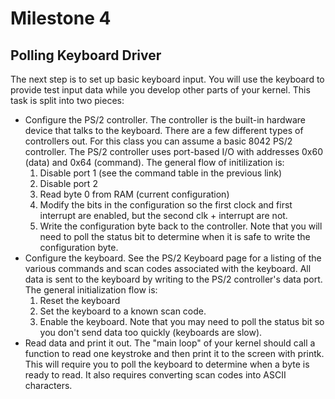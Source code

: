 # Milestone 4

## Polling Keyboard Driver
The next step is to set up basic keyboard input. You will use the keyboard to provide test input data while you develop other parts of your kernel. This task is split into two pieces:

   - Configure the PS/2 controller. The controller is the built-in hardware device that talks to the keyboard. There are a few different types of controllers out. For this class you can assume a basic 8042 PS/2 controller. The PS/2 controller uses port-based I/O with addresses 0x60 (data) and 0x64 (command). The general flow of initilization is:
      1. Disable port 1 (see the command table in the previous link)
      2. Disable port 2
      3. Read byte 0 from RAM (current configuration)
      4. Modify the bits in the configuration so the first clock and first interrupt are enabled, but the second clk + interrupt are not.
      5. Write the configuration byte back to the controller. Note that you will need to poll the status bit to determine when it is safe to write the configuration byte.
   - Configure the keyboard. See the PS/2 Keyboard page for a listing of the various commands and scan codes associated with the keyboard. All data is sent to the keyboard by writing to the PS/2 controller's data port. The general initialization flow is:
      1. Reset the keyboard
      2. Set the keyboard to a known scan code.
      3. Enable the keyboard.
    Note that you may need to poll the status bit so you don't send data too quickly (keyboards are slow).
   - Read data and print it out. The "main loop" of your kernel should call a function to read one keystroke and then print it to the screen with printk. This will require you to poll the keyboard to determine when a byte is ready to read. It also requires converting scan codes into ASCII characters.

